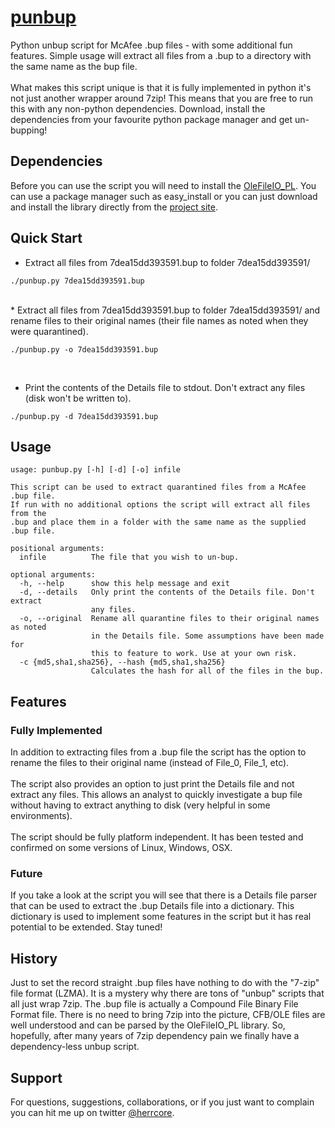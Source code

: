 # [punbup](https://github.com/herrcore/punbup)

Python unbup script for McAfee .bup files - with some additional fun features. Simple usage will extract all files from a .bup to a directory with the same name as the bup file.<br><br> 
What makes this script unique is that it is fully implemented in python it's not just another wrapper around 7zip! This means that you are free to run this with any non-python dependencies. Download, install the dependencies from your favourite python package manager and get un-bupping!


## Dependencies

Before you can use the script you will need to install the [OleFileIO_PL](https://bitbucket.org/decalage/olefileio_pl/overview). You can use a package manager such as easy_install or you can just download and install the library directly from the [project site](https://bitbucket.org/decalage/olefileio_pl/downloads).


## Quick Start

* Extract all files from 7dea15dd393591.bup to folder 7dea15dd393591/

```
./punbup.py 7dea15dd393591.bup
```

<br>
* Extract all files from 7dea15dd393591.bup to folder 7dea15dd393591/ and rename files to their original names (their file names as noted when they were quarantined).

```
./punbup.py -o 7dea15dd393591.bup
```
<br>


* Print the contents of the Details file to stdout. Don't extract any files (disk won't be written to).


```
./punbup.py -d 7dea15dd393591.bup

```

## Usage

```
usage: punbup.py [-h] [-d] [-o] infile

This script can be used to extract quarantined files from a McAfee .bup file.
If run with no additional options the script will extract all files from the
.bup and place them in a folder with the same name as the supplied .bup file.

positional arguments:
  infile          The file that you wish to un-bup.

optional arguments:
  -h, --help      show this help message and exit
  -d, --details   Only print the contents of the Details file. Don't extract
                  any files.
  -o, --original  Rename all quarantine files to their original names as noted
                  in the Details file. Some assumptions have been made for
                  this to feature to work. Use at your own risk.
  -c {md5,sha1,sha256}, --hash {md5,sha1,sha256}
                  Calculates the hash for all of the files in the bup.
```                  

## Features

### Fully Implemented
In addition to extracting files from a .bup file the script has the option to rename the files to their original name (instead of File_0, File_1, etc).<br><br> 
The script also provides an option to just print the Details file and not extract any files. This allows an analyst to quickly investigate a bup file without having to extract anything to disk (very helpful in some environments).<br><br>
The script should be fully platform independent. It has been tested and confirmed on some versions of Linux, Windows, OSX. 

### Future
If you take a look at the script you will see that there is a Details file parser that can be used to extract the .bup Details file into a dictionary. This dictionary is used to implement some features in the script but it has real potential to be extended. Stay tuned! 

## History
Just to set the record straight .bup files have nothing to do with the "7-zip" file format (LZMA). It is a mystery why there are tons of "unbup" scripts that all just wrap 7zip. The .bup file is actually a Compound File Binary File Format file. There is no need to bring 7zip into the picture, CFB/OLE files are well understood and can be parsed by the OleFileIO_PL library. So, hopefully, after many years of 7zip dependency pain we finally have a dependency-less unbup script. 

## Support
For questions, suggestions, collaborations, or if you just want to complain you can hit me up on twitter [@herrcore](https://twitter.com/herrcore).
